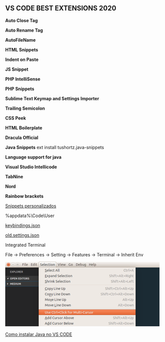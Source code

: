 ## VS CODE BEST EXTENSIONS 2020

**Auto Close Tag**

**Auto Rename Tag**

**AutoFileName**

**HTML Snippets**

**Indent on Paste**

**JS Snippet**

**PHP IntelliSense**

**PHP Snippets**

**Sublime Text Keymap and Settings Importer**

**Trailing Semicolon**

**CSS Peek**

**HTML Boilerplate**

**Dracula Official**

**Java Snippets** ext install tushortz.java-snippets

**Language support for java**

**Visual Studio Intellicode**

**TabNine**

**Nord**

**Rainbow brackets**

[Snippets personalizados](/vscode/snippets)

%appdata%\Code\User

[keybindings.json](keybindings.json)

[old.settings.json](old.settings.json)

Integrated Terminal

File -> Preferences -> Setting -> Features -> Terminal -> Inherit Env

![alt text](aqR4h.png)

[Como instalar Java no VS CODE](/vscode/java.md)
